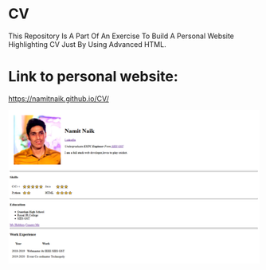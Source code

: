 # CV
This Repository Is A Part Of An Exercise To Build A Personal Website Highlighting CV Just By Using Advanced HTML.
# Link to personal website:
https://namitnaik.github.io/CV/

![Namit's Personal Site](https://github.com/NamitNaik/CV/blob/master/Screenshot_2020-12-16%20Namit's%20Personal%20Site.png)
